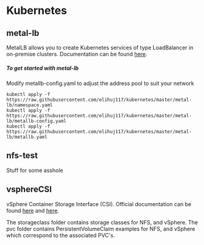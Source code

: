 # Kubernetes

## metal-lb
MetalLB allows you to create Kubernetes services of type LoadBalancer in on-premise clusters. Documentation can be found [here](https://metallb.universe.tf/). 

##### To get started with metal-lb

Modify metallb-config.yaml to adjust the address pool to suit your network
```
kubectl apply -f https://raw.githubusercontent.com/elihuj117/kubernetes/master/metal-lb/namespace.yaml
kubectl apply -f https://raw.githubusercontent.com/elihuj117/kubernetes/master/metal-lb/metallb-config.yaml
kubectl apply -f https://raw.githubusercontent.com/elihuj117/kubernetes/master/metal-lb/metallb.yaml
```
## nfs-test
Stuff for some asshole

## vsphereCSI
vSphere Container Storage Interface (CSI). Official documentation can be found [here](https://github.com/kubernetes-sigs/vsphere-csi-driver) and [here](https://cloud-provider-vsphere.sigs.k8s.io/tutorials/enabling-vsphere-csi-on-an-existing-cluster.html).

The storageclass folder contains storage classes for NFS, and vSphere. The pvc folder contains PersistentVolumeClaim examples for NFS, and vSphere which correspond to the associated PVC's. 
